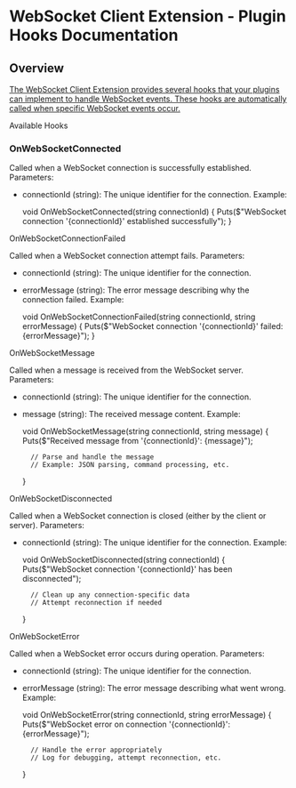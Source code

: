 # WebSocket Client Extension - Plugin Hooks Documentation

## Overview

<ins>The WebSocket Client Extension provides several hooks that your plugins can implement to handle WebSocket events. These hooks are automatically called when specific WebSocket events occur.</ins>

Available Hooks

### OnWebSocketConnected

Called when a WebSocket connection is successfully established.
Parameters:

- connectionId (string): The unique identifier for the connection.
Example:

	void OnWebSocketConnected(string connectionId)
	{
	    Puts($"WebSocket connection '{connectionId}' established successfully");
	}

OnWebSocketConnectionFailed

Called when a WebSocket connection attempt fails.
Parameters:

- connectionId (string): The unique identifier for the connection.
- errorMessage (string): The error message describing why the connection failed.
Example:

	void OnWebSocketConnectionFailed(string connectionId, string errorMessage)
	{
	    Puts($"WebSocket connection '{connectionId}' failed: {errorMessage}");
	}

OnWebSocketMessage

Called when a message is received from the WebSocket server.
Parameters:

- connectionId (string): The unique identifier for the connection.
- message (string): The received message content.
Example:

	void OnWebSocketMessage(string connectionId, string message)
	{
	    Puts($"Received message from '{connectionId}': {message}");
	    
	    // Parse and handle the message
	    // Example: JSON parsing, command processing, etc.
	}

OnWebSocketDisconnected

Called when a WebSocket connection is closed (either by the client or server).
Parameters:

- connectionId (string): The unique identifier for the connection.
Example:

	void OnWebSocketDisconnected(string connectionId)
	{
	    Puts($"WebSocket connection '{connectionId}' has been disconnected");
	    
	    // Clean up any connection-specific data
	    // Attempt reconnection if needed
	}

OnWebSocketError

Called when a WebSocket error occurs during operation.
Parameters:

- connectionId (string): The unique identifier for the connection.
- errorMessage (string): The error message describing what went wrong.
Example:

	void OnWebSocketError(string connectionId, string errorMessage)
	{
	    Puts($"WebSocket error on connection '{connectionId}': {errorMessage}");
	    
	    // Handle the error appropriately
	    // Log for debugging, attempt reconnection, etc.
	}
